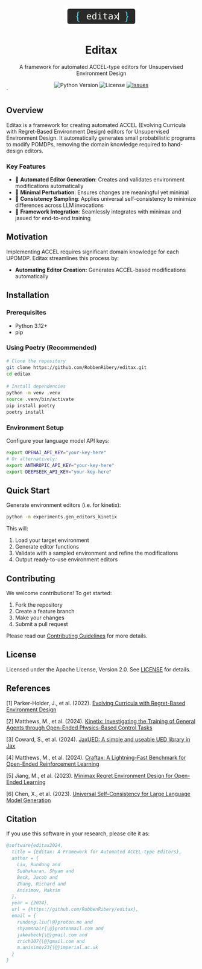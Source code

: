 <div align="center">
  <img src="editax-logo.svg" alt="Editax Logo" width="200">

  <h1>Editax</h1>

  <p>A framework for automated ACCEL-type editors for Unsupervised Environment Design</p>

  <div>
    <img src="https://img.shields.io/badge/python-3.12+-blue.svg" alt="Python Version">
    <img src="https://img.shields.io/badge/license-Apache%202.0-green.svg" alt="License">
    <a href="https://github.com/yourusername/editax/issues">
      <img src="https://img.shields.io/github/issues/yourusername`/editax" alt="Issues">
    </a>
  </div>
</div>`

## Overview

Editax is a framework for creating automated ACCEL (Evolving Curricula with Regret-Based Environment Design) editors for Unsupervised Environment Design. It automatically generates small probabilistic programs to modify POMDPs, removing the domain knowledge required to hand-design editors.

### Key Features

- 🔄 **Automated Editor Generation**: Creates and validates environment modifications automatically
- 🎯 **Minimal Perturbation**: Ensures changes are meaningful yet minimal
- 🤖 **Consistency Sampling**: Applies universal self-consistency to minimize differences across LLM invocations
- 🔬 **Framework Integration**: Seamlessly integrates with minimax and jaxued for end-to-end training

## Motivation

Implementing ACCEL requires significant domain knowledge for each UPOMDP. Editax streamlines this process by:

- **Automating Editor Creation:** Generates ACCEL-based modifications automatically


## Installation

### Prerequisites
- Python 3.12+
- pip

### Using Poetry (Recommended)

```bash
# Clone the repository
git clone https://github.com/RobbenRibery/editax.git
cd editax

# Install dependencies
python -m venv .venv
source .venv/bin/activate
pip install poetry
poetry install
```

### Environment Setup

Configure your language model API keys:
```bash
export OPENAI_API_KEY="your-key-here"
# Or alternatively:
export ANTHROPIC_API_KEY="your-key-here"
export DEEPSEEK_API_KEY="your-key-here"
```

## Quick Start

Generate environment editors (i.e. for kinetix):

```bash
python -m experiments.gen_editors_kinetix
```

This will:
1. Load your target environment
2. Generate editor functions
3. Validate with a sampled environment and refine the modifications
4. Output ready-to-use environment editors

## Contributing

We welcome contributions! To get started:

1. Fork the repository
2. Create a feature branch
3. Make your changes
4. Submit a pull request

Please read our [Contributing Guidelines](CONTRIBUTING.md) for more details.

## License

Licensed under the Apache License, Version 2.0. See [LICENSE](LICENSE) for details.


## References

[1] Parker-Holder, J., et al. (2022). [Evolving Curricula with Regret-Based Environment Design](https://arxiv.org/abs/2203.01302)

[2] Matthews, M., et al. (2024). [Kinetix: Investigating the Training of General Agents through Open-Ended Physics-Based Control Tasks](https://arxiv.org/abs/2410.23208)

[3] Coward, S., et al. (2024). [JaxUED: A simple and useable UED library in Jax](https://arxiv.org/abs/2403.13091)

[4] Matthews, M., et al. (2024). [Craftax: A Lightning-Fast Benchmark for Open-Ended Reinforcement Learning](https://arxiv.org/abs/2402.16801)

[5] Jiang, M., et al. (2023). [Minimax Regret Environment Design for Open-Ended Learning](https://arxiv.org/abs/2311.12716)

[6] Chen, X., et al. (2023). [Universal Self-Consistency for Large Language Model Generation](https://arxiv.org/abs/2311.17311)

## Citation

If you use this software in your research, please cite it as:

```bibtex
@software{editax2024,
  title = {Editax: A Framework for Automated ACCEL-type Editors},
  author = {
    Liu, Rundong and 
    Sudhakaran, Shyam and
    Beck, Jacob and
    Zhang, Richard and
    Anisimov, Maksim
  },
  year = {2024},
  url = {https://github.com/RobbenRibery/editax},
  email = {
    rundong.liu{\@}proton.me and
    shyamsnair{\@}protonmail.com and
    jakeabeck{\@}gmail.com and
    zrich107{\@}gmail.com and
    m.anisimov23{\@}imperial.ac.uk
  }
}
```
